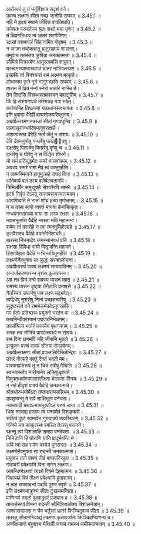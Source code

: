 

  
आर्तस्वरं तु तं भर्तुर्विज्ञाय सदृशं वने।  
उवाच लक्ष्मणं सीता गच्छ जानीहि राघवम् ॥ 3.45.1 ॥   
नहि मे हृदयं स्थाने जीवितं वावतिष्ठति।  
क्रोशतः परमार्तस्य श्रुतः शब्दो मया भृशम् ॥ 3.45.2 ॥   
तं क्षिप्रमभिधाव त्वं भ्रातरं शरणैषिणम्।  
रक्षसां वशमापन्नं सिंहानामिव गोवृषम् ॥ 3.45.3 ॥   
न जगाम तथोक्तस्तु भ्रातुराज्ञाय शासनम्।  
तमुवाच ततस्तत्र कुपिता जनकात्मजा ॥ 3.45.4 ॥   
सौमित्रे मित्ररूपेण भ्रातुस्त्वमसि शत्रुवत्।  
यस्त्वमस्यामवस्थायां भ्रातरं नाभिपत्स्यसे ॥ 3.45.5 ॥   
इच्छसि त्वं विनश्यन्तं रामं लक्ष्मण मत्कृते।  
लोभान्मम कृते नूनं नानुगच्छसि राघवम् ॥ 3.45.6 ॥   
व्यसनं ते प्रियं मन्ये स्नेहो भ्रातरि नास्ति ते।  
तेन तिष्ठसि विस्रब्धस्तमपश्यन् महाद्युतिम् ॥ 3.45.7 ॥   
किं हि संशयमापन्ने तस्मिन्नह मया भवेत्।  
कर्तव्यमिह तिष्ठन्त्या यत्प्रधानस्त्वमागतः ॥ 3.45.8 ॥   
इति ब्रुवाणां वैदेहीं बाष्पशोकपरिप्लुताम्।  
अब्रवील्लक्ष्मणस्त्रस्तां सीतां मृगवधूमिव ॥ 3.45.9 ॥   
पन्नगासुरगन्धर्वदेवमानुषराक्षसैः।  
अशक्यस्तव वैदेहि भर्ता जेतुं न संशयः ॥ 3.45.10 ॥   
देवि देवमनुष्येषु गन्धर्वेषु पतत्ित्रषु।  
राक्षसेषु पिशाचेषु किन्नरेषु मृगेषु च ॥ 3.45.11 ॥   
दानवेषु च घोरेषु न स विद्येत शोभने।  
यो रामं प्रतियुद्ध्येत समरे वासवोपमम् ॥ 3.45.12 ॥   
अवध्यः समरे रामो नैवं त्वं वक्तुमर्हसि।  
न त्वामस्मिन्वने हातुमुत्सहे राघवं विना ॥ 3.45.13 ॥   
अनिवार्यं बलं तस्य बलैर्बलवतामपि।  
त्रिभिर्लोकैः समुद्युक्तैः सेश्वरैरपि सामरैः ॥ 3.45.14 ॥   
हृदयं निर्वृतं तेऽस्तु सन्तापस्त्यज्यतामयम्।  
आगमिष्यति ते भार्ता शीघ्रं हत्वा मृगोत्तमम् ॥ 3.45.15 ॥   
न च तस्य स्वरो व्यक्तं मायया केनचित्कृतः।  
गन्धर्वनगरप्रख्या माया सा तस्य रक्षसः ॥ 3.45.16 ॥   
न्यासभूतासि वैदेहि न्यस्ता मयि महात्मना।  
रामेण त्वं वरारोहे न त्वां त्यक्तुमिहोत्सहे ॥ 3.45.17 ॥   
कृतवैराश्च वैदेहि वयमेतैर्निशाचरैः।  
खरस्य निधनादेव जनस्थानवधं प्रति ॥ 3.45.18 ॥   
राक्षसा विविधा वाचो विसृजन्ति महावने।  
हिंसाविहारा वैदेहि न चिन्तयितुमर्हसि ॥ 3.45.19 ॥   
लक्ष्मणेनैवमुक्ता सा क्रुद्धा संरक्तलोचना।  
अब्रवीत्परुषं वाक्यं लक्ष्मणं सत्यवादिनम् ॥ 3.45.20 ॥   
अनार्याकरुणारम्भ नृशंस कुलपांसन।  
अहं तव प्रियं मन्ये रामस्य व्यसनं महत् ॥ 3.45.21 ॥   
रामस्य व्यसनं दृष्ट्वा तेनैतानि प्रभाषसे ॥ 3.45.22 ॥   
नैतच्चित्रं सपत्नेषु पापं लक्ष्ण यद्भवेत्।  
त्वद्विधेषु नृशंसेषु नित्यं प्रच्छन्नचारिषु ॥ 3.45.23 ॥   
सुदुष्टस्त्वं वने राममेकमेकोऽनुगच्छसि।  
मम हेतोः प्रतिच्छन्नः प्रयुक्तो भरतेन वा ॥ 3.45.24 ॥   
कथमिन्दीवरश्यामं पद्मपत्रनिभेक्षणम्।  
उपसंश्रित्य भर्तारं कामयेयं पृथग्जनम् ॥ 3.45.25 ॥   
समक्षं तव सौमित्रे प्राणांस्त्यक्ष्ये न संशयः।  
रामं विना क्षणमपि नहि जीवामि भूतले ॥ 3.45.26 ॥   
इत्युक्तः परुषं वाक्यं सीतया रोमहर्षणम्।  
अब्रवील्लक्ष्मणः सीतां प्राञ्जलिर्विजितेन्द्रियः ॥ 3.45.27 ॥   
उत्तरं नोत्सहे वक्तुं दैवतं भवती मम।  
वाक्यमप्रतिरूपं तु न चित्रं स्त्रीषु मैथिलि ॥ 3.45.28 ॥   
स्वभावस्त्वेष नारीणामेवं लोकेषु दृश्यते।  
विमुक्तधर्माश्चपलास्तीक्ष्णा भेदकराः स्त्रियः ॥ 3.45.29 ॥   
न सहे हीदृशं वाक्यं वैदेहि जनकात्मजे।  
श्रोत्रयोरुभयोर्मेऽद्य तप्तनाराचसन्निभम् ॥ 3.45.30 ॥   
उपशृण्वन्तु मे सर्वे साक्षिभूता वनेचराः।  
न्यायवादी यथाऽन्यायमुक्तोऽहं परुषं त्वया ॥ 3.45.31 ॥   
धिक् त्वामद्य प्रणश्य त्वं यन्मामैवं विशङ्कसे।  
स्त्रीत्वं दुष्टं स्वभावेन गुरुवाक्ये व्यवस्थितम् ॥ 3.45.32 ॥   
गमिष्ये यत्र काकुत्स्थः स्वस्ति तेऽस्तु वरानने।  
रक्षन्तु त्वां विशालाक्षि समग्रा वनदेवताः ॥ 3.45.33 ॥   
निमित्तानि हि घोराणि यानि प्रादुर्भवन्ति मे।  
अपि त्वां सह रामेण पश्येयं पुनरागतः ॥ 3.45.34 ॥   
लक्ष्मणेनैवमुक्ता सा रुदन्ती जनकात्मजा।  
प्रयुवाच ततो वाक्यं तीव्रं बाष्पपरिप्लुता ॥ 3.45.35 ॥   
गोदावरीं प्रवेक्ष्यामि विना रामेण लक्ष्मण।  
आबन्धिष्येऽथवा त्यक्ष्ये विषमे देहमात्मनः ॥ 3.45.36 ॥   
पिबाम्यहं विषं तीक्ष्णं प्रवेक्ष्यामि हुताशनम्।  
न त्वहं राघवादन्यं पदापि पुरुषं स्पृशे ॥ 3.45.37 ॥   
इति लक्ष्मणमाक्रुश्य सीता दुःखसमन्विता।  
पाणिभ्यां रुदती दुःखादुदरं प्रजघान ह ॥ 3.45.38 ॥   
तामार्त्तरूपां विमना रुदन्तीं सौमित्रिरालोक्य विशालनेत्राम्।  
आश्वासयामास न चैव भर्तुस्तं भ्रातरं किञ्चिदुवाच सीता ॥ 3.45.39 ॥   
ततस्तु सीतामभिवाद्य लक्ष्मणः कृताञ्जलिः किञ्चिदभिप्रणम्य च।  
अन्वीक्षमाणो बहुशश्च मैथिलीं जगाम रामस्य समीपमात्मवान् ॥ 3.45.40 ॥   
